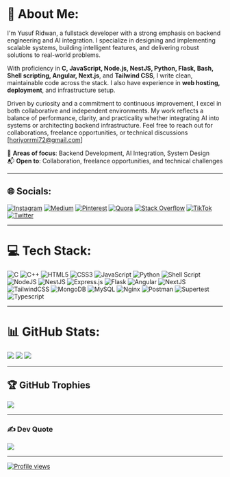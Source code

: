 # 💫 About Me:
I'm Yusuf Ridwan, a fullstack developer with a strong emphasis on backend engineering and AI integration. I specialize in designing and implementing scalable systems, building intelligent features, and delivering robust solutions to real-world problems.

With proficiency in **C, JavaScript, Node.js, NestJS, Python, Flask, Bash, Shell scripting, Angular, Next.js**, and **Tailwind CSS**, I write clean, maintainable code across the stack. I also have experience in **web hosting, deployment**, and infrastructure setup.

Driven by curiosity and a commitment to continuous improvement, I excel in both collaborative and independent environments. My work reflects a balance of performance, clarity, and practicality whether integrating AI into systems or architecting backend infrastructure.
Feel free to reach out for collaborations, freelance opportunities, or technical discussions [horiyorrmi72@gmail.com]

🔧 **Areas of focus**: Backend Development, AI Integration, System Design  
📬 **Open to**: Collaboration, freelance opportunities, and technical challenges

---

## 🌐 Socials:
[![Instagram](https://img.shields.io/badge/Instagram-%23E4405F.svg?logo=Instagram&logoColor=white)](https://instagram.com/horla_techs) 
[![Medium](https://img.shields.io/badge/Medium-12100E?logo=medium&logoColor=white)](https://medium.com/@horla_tech) 
[![Pinterest](https://img.shields.io/badge/Pinterest-%23E60023.svg?logo=Pinterest&logoColor=white)](https://pinterest.com/horiyorrmi72) 
[![Quora](https://img.shields.io/badge/Quora-%23B92B27.svg?logo=Quora&logoColor=white)](https://quora.com/profile/horla) 
[![Stack Overflow](https://img.shields.io/badge/-Stackoverflow-FE7A16?logo=stack-overflow&logoColor=white)](https://stackoverflow.com/users/16754502) 
[![TikTok](https://img.shields.io/badge/TikTok-%23000000.svg?logo=TikTok&logoColor=white)](https://tiktok.com/@horla_codes) 
[![Twitter](https://img.shields.io/badge/Twitter-%231DA1F2.svg?logo=Twitter&logoColor=white)](https://twitter.com/horla_techs) 

---

# 💻 Tech Stack:
![C](https://img.shields.io/badge/c-%2300599C.svg?style=plastic&logo=c&logoColor=white) ![C++](https://img.shields.io/badge/c++-%2300599C.svg?style=plastic&logo=c%2B%2B&logoColor=white) ![HTML5](https://img.shields.io/badge/html5-%23E34F26.svg?style=plastic&logo=html5&logoColor=white) 
![CSS3](https://img.shields.io/badge/css3-%231572B6.svg?style=plastic&logo=css3&logoColor=white) ![JavaScript](https://img.shields.io/badge/javascript-%23323330.svg?style=plastic&logo=javascript&logoColor=%23F7DF1E) ![Python](https://img.shields.io/badge/python-3670A0?style=plastic&logo=python&logoColor=ffdd54)
![Shell Script](https://img.shields.io/badge/shell_script-%23121011.svg?style=plastic&logo=gnu-bash&logoColor=white)  ![NodeJS](https://img.shields.io/badge/node.js-6DA55F?style=plastic&logo=node.js&logoColor=white)  ![NestJS](https://img.shields.io/badge/nestjs-%23E0234E.svg?style=plastic&logo=nestjs&logoColor=white)
![Express.js](https://img.shields.io/badge/express.js-%23404d59.svg?style=plastic&logo=express&logoColor=%2361DAFB)   ![Flask](https://img.shields.io/badge/flask-%23000.svg?style=plastic&logo=flask&logoColor=white) ![Angular](https://img.shields.io/badge/angular-%23DD0031.svg?style=plastic&logo=angular&logoColor=white) ![NextJS](https://img.shields.io/badge/next.js-black?style=plastic&logo=next.js&logoColor=white) ![TailwindCSS](https://img.shields.io/badge/tailwindcss-%2338B2AC.svg?style=plastic&logo=tailwind-css&logoColor=white) ![MongoDB](https://img.shields.io/badge/MongoDB-%234ea94b.svg?style=plastic&logo=mongodb&logoColor=white) ![MySQL](https://img.shields.io/badge/mysql-%2300f.svg?style=plastic&logo=mysql&logoColor=white)  ![Nginx](https://img.shields.io/badge/nginx-%23009639.svg?style=plastic&logo=nginx&logoColor=white)  ![Postman](https://img.shields.io/badge/Postman-FF6C37?style=plastic&logo=postman&logoColor=white)   ![Supertest](https://img.shields.io/badge/Supertest-FF6C37?style=plastic&logo=supertest&logoColor=white)   ![Typescript](https://img.shields.io/badge/Typescript-FF2CE7?style=plastic&logo=typescript&logoColor=white)

---

# 📊 GitHub Stats:
![](https://github-readme-stats.vercel.app/api?username=horiyorrmi72&theme=solarized-dark&hide_border=false&include_all_commits=false&count_private=false)
![](https://github-readme-streak-stats.herokuapp.com/?user=horiyorrmi72&theme=solarized-dark&hide_border=false)           ![](https://github-readme-stats.vercel.app/api/top-langs/?username=horiyorrmi72&theme=solarized-dark&hide_border=false&include_all_commits=false&count_private=false&layout=compact)

---

## 🏆 GitHub Trophies
![](https://github-profile-trophy.vercel.app/?username=horiyorrmi72&theme=radical&no-frame=false&no-bg=true&margin-w=4)

---

### ✍️ Dev Quote
![](https://quotes-github-readme.vercel.app/api?type=horizontal&theme=gruvbox)

---

[![Profile views](https://komarev.com/ghpvc/?username=horiyorrmi72&color=blueviolet)](https://github.com/horiyorrmi72)


<!-- ## 💰 Support Me
[![Ko-Fi](https://img.shields.io/badge/Ko--fi-F16061?style=for-the-badge&logo=ko-fi&logoColor=white)](https://ko-fi.com/Horla_techs) -->

<!-- Proudly created with GPRM ( https://gprm.itsvg.in ) -->
